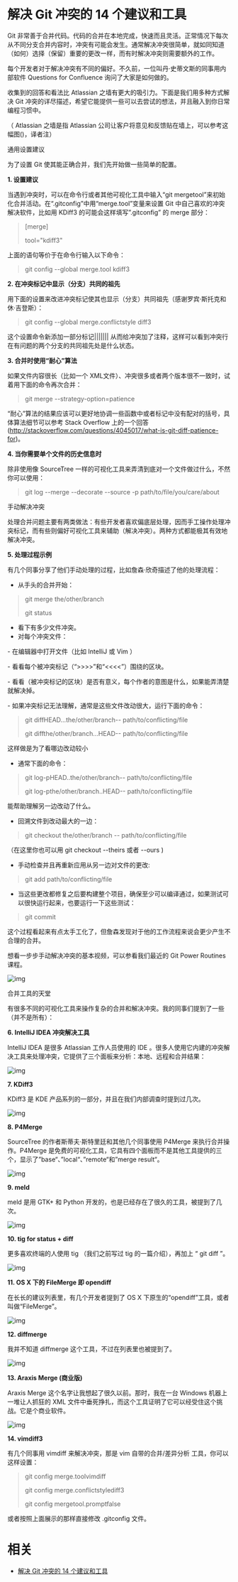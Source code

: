 
# 解决 Git 冲突的 14 个建议和工具

Git 非常善于合并代码。代码的合并在本地完成，快速而且灵活。正常情况下每次从不同分支合并内容时，冲突有可能会发生。通常解决冲突很简单，就如同知道（如何）选择（保留）重要的更改一样，而有时解决冲突则需要额外的工作。

每个开发者对于解决冲突有不同的偏好。不久前，一位叫丹·史蒂文斯的同事用内部软件 Questions for Confluence 询问了大家是如何做的。

收集到的回答和看法比 Atlassian 之墙有更大的吸引力。下面是我们用多种方式解决 Git 冲突的详尽描述，希望它能提供一些可以去尝试的想法，并且融入到你日常编程习惯中。

（ Atlassian 之墙是指 Atlassian 公司让客户将意见和反馈贴在墙上，可以参考这幅图()，译者注）

通用设置建议

为了设置 Git 使其能正确合并，我们先开始做一些简单的配置。

**1. 设置建议**

当遇到冲突时，可以在命令行或者其他可视化工具中输入“git mergetool”来初始化合并活动。在“.gitconfig”中用“merge.tool”变量来设置 Git 中自己喜欢的冲突解决软件，比如用 KDiff3 的可能会这样填写”.gitconfig” 的 merge 部分：

> [merge]
>
> tool="kdiff3"

上面的语句等价于在命令行输入以下命令：

> git config --global merge.tool kdiff3

**2. 在冲突标记中显示（分支）共同的祖先**

用下面的设置来改进冲突标记使其也显示（分支）共同祖先（感谢罗宾·斯托克和休·吉登斯）：

> git config --global merge.conflictstyle diff3

这个设置命令新添加一部分标记||||||| 从而给冲突加了注释，这样可以看到冲突行在有问题的两个分支的共同祖先处是什么状态。

**3. 合并时使用“耐心”算法**

如果文件内容很长（比如一个 XML文件）、冲突很多或者两个版本很不一致时，试着用下面的命令再次合并：

> git merge --strategy-option=patience

“耐心”算法的结果应该可以更好地协调一些函数中或者标记中没有配对的括号，具体算法细节可以参考 Stack Overflow 上的一个回答(http://stackoverflow.com/questions/4045017/what-is-git-diff-patience-for)。

**4. 当你需要单个文件的历史信息时**

除非使用像 SourceTree 一样的可视化工具来弄清到底对一个文件做过什么，不然你可以使用：

> git log --merge --decorate --source -p path/to/file/you/care/about

手动解决冲突

处理合并问题主要有两类做法：有些开发者喜欢偏底层处理，因而手工操作处理冲突标记，而有些则偏好可视化工具来辅助（解决冲突）。两种方式都能极其有效地解决冲突。

**5. 处理过程示例**

有几个同事分享了他们手动处理的过程，比如詹森·欣奇描述了他的处理流程：

- 从手头的合并开始：

> git merge the/other/branch
>
> git status

- 看下有多少文件冲突。
- 对每个冲突文件：

\- 在编辑器中打开文件（比如 IntelliJ 或 Vim ）

\- 看看每个被冲突标记（“>>>>”和“<<<<”）围绕的区块。

\- 看看（被冲突标记的区块）是否有意义，每个作者的意图是什么，如果能弄清楚就解决掉。

\- 如果冲突标记无法理解，通常是这些文件改动很大，运行下面的命令：

> git diffHEAD...the/other/branch-- path/to/conflicting/file
>
> git diffthe/other/branch...HEAD-- path/to/conflicting/file

这样做是为了看哪边改动较小

- 通常下面的命令：

> git log-pHEAD..the/other/branch-- path/to/conflicting/file
>
> git log-pthe/other/branch..HEAD-- path/to/conflicting/file

能帮助理解另一边改动了什么。

- 回溯文件到改动最大的一边：

> git checkout the/other/branch -- path/to/conflicting/file

（在这里你也可以用 git checkout --theirs 或者 --ours )

- 手动检查并且再重新应用从另一边对文件的更改:

> git add path/to/conflicting/file

- 当这些更改都修复之后要构建整个项目，确保至少可以编译通过，如果测试可以很快运行起来，也要运行一下这些测试：

> git commit

这个过程看起来有点太手工化了，但詹森发现对于他的工作流程来说会更少产生不合理的合并。

想看一步步手动解决冲突的基本视频，可以参看我们最近的 Git Power Routines 课程。

![img](http://img.mp.itc.cn/upload/20170115/6bea2ce0b8754ea1854fe364c6c7c3d9_th.jpeg)

合并工具的天堂

有很多不同的可视化工具来操作复杂的合并和解决冲突。我的同事们提到了一些（并不是所有）：

**6. IntelliJ IDEA 冲突解决工具**

IntelliJ IDEA 是很多 Atlassian 工作人员使用的 IDE 。很多人使用它内建的冲突解决工具来处理冲突，它提供了三个面板来分析：本地、远程和合并结果：

![img](http://img.mp.itc.cn/upload/20170115/28a6de6f86d74c04b04eca883e2729be_th.jpeg)

**7. KDiff3**

KDiff3 是 KDE 产品系列的一部分，并且在我们内部调查时提到过几次。

![img](http://img.mp.itc.cn/upload/20170115/4b57b4db7a284645bab9b78564b2694c_th.png)

**8. P4Merge**

SourceTree 的作者斯蒂夫·斯特里廷和其他几个同事使用 P4Merge 来执行合并操作。P4Merge 是免费的可视化工具，它具有四个面板而不是其他工具提供的三个，显示了”base“、”local“、”remote“和”merge result“。

![img](http://img.mp.itc.cn/upload/20170115/d14114affd4144eeb67a53d0988f3bb2_th.jpeg)

**9. meld**

meld 是用 GTK+ 和 Python 开发的，也是已经存在了很久的工具，被提到了几次。

![img](http://img.mp.itc.cn/upload/20170115/0adcf193853c4a94a15dc1334c65cd0f_th.jpeg)

**10. tig for status + diff**

更多喜欢终端的人使用 tig （我们之前写过 tig 的一篇介绍），再加上 “ git diff ”。

![img](http://img.mp.itc.cn/upload/20170115/72ac66eafe1c47298eda6b4044c71682_th.png)

**11. OS X 下的 FileMerge 即 opendiff**

在长长的建议列表里，有几个开发者提到了 OS X 下原生的“opendiff”工具，或者叫做“FileMerge”。

![img](http://img.mp.itc.cn/upload/20170115/8dd74c16f7e741b99e558cee8f35e883_th.jpeg)

**12. diffmerge**

我并不知道 diffmerge 这个工具，不过在列表里也被提到了。

![img](http://img.mp.itc.cn/upload/20170115/d37009959e35477eae9220597993982f_th.jpeg)

**13. Araxis Merge (商业版)**

Araxis Merge 这个名字让我想起了很久以前。那时，我在一台 Windows 机器上一堆让人抓狂的 XML 文件中垂死挣扎，而这个工具证明了它可以经受住这个挑战。它是个商业软件。

![img](http://img.mp.itc.cn/upload/20170115/b77eecd81cba49339cfcb5918a5f71a4_th.jpeg)

**14. vimdiff3**

有几个同事用 vimdiff 来解决冲突，那是 vim 自带的合并/差异分析 工具，你可以这样设置：

> git config merge.toolvimdiff
>
> git config merge.conflictstylediff3
>
> git config mergetool.promptfalse

或者按照上面展示的那样直接修改 .gitconfig 文件。


# 相关

- [解决 Git 冲突的 14 个建议和工具](https://www.sohu.com/a/124378646_468636)
